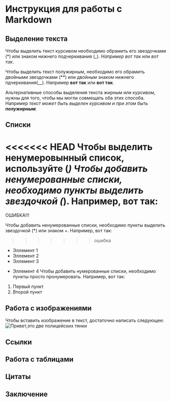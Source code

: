 # Инструкция для работы с Markdown

## Выделение текста

Чтобы выделить текст курсивом необходимо обрамить его звездочками (*) или знаком нижнего подчеркивания (_). *Например вот так* или _вот так_.

Чтобы выделить текст полужирным, необходимо его обрамить двойными звездочками (**) или двойным знаком нижнего пдчеркивания(__). Например **вот так** или __вот так__.

Альтернативные способы выделения текста жирным или курсивом, нужны для того, чтобы мы могли совмещать оба этих способа. Например _текст может быть выделен курсивом и при этом быть **полужирным**_.
## Списки
<<<<<<< HEAD
Чтобы выделить ненумеровынный список, используйте (*)
Чтобы добавить ненумерованные списки, необходимо пункты выделить звездочкой (*). Например, вот так:
=======

ОШИБКА!!!

Чтобы добавить ненумерованные списки, необходимо пункты выделить звездочкой (*) или знаком +. Например, вот так:
>>>>>>> ошибка
* Эллемент 1
* Эллемент 2
* Эллемент 3
+ Эллемент 4
Чтобы добавить нумерованные списки, необходимо пункты просто пронумеровать. Например, вот так:
1. Первый пункт
2. Второй пункт
## Работа с изображениями

Чтобы вставить изображение в текст, достаточно написать следующее: ![Привет,это две полицейских тянки](тянки.webp)
## Ссылки

## Работа с таблицами

## Цитаты

## Заключение